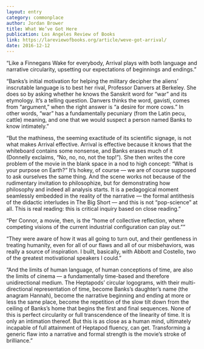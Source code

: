 ```yaml
---
layout: entry
category: commonplace
author: Jordan Brower
title: What We’ve Got Here
publication: Los Angeles Review of Books
link: https://lareviewofbooks.org/article/weve-got-arrival/
date: 2016-12-12
---
```


“Like a Finnegans Wake for everybody, Arrival plays with both language and narrative circularity, upsetting our expectations of beginnings and endings.”

“Banks’s initial motivation for helping the military decipher the aliens’ inscrutable language is to best her rival, Professor Danvers at Berkeley. She does so by asking whether he knows the Sanskrit word for “war” and its etymology. It’s a telling question. Danvers thinks the word, gavisti, comes from “argument,” when the right answer is “a desire for more cows.” In other words, “war” has a fundamentally pecuniary (from the Latin pecu, cattle) meaning, and one that we would suspect a person named Banks to know intimately.”

“But the mathiness, the seeming exactitude of its scientific signage, is not what makes Arrival effective. Arrival is effective because it knows that the whiteboard contains some nonsense, and Banks erases much of it (Donnelly exclaims, “No, no, no, not the top!”). She then writes the core problem of the movie in the blank space in a nod to high concept: “What is your purpose on Earth?” It’s hokey, of course — we are of course supposed to ask ourselves the same thing. And the scene works not because of the rudimentary invitation to philosophize, but for demonstrating how philosophy and indeed all analysis starts. It is a pedagogical moment seamlessly embedded in the reality of the narrative — the formal antithesis of the didactic interludes in The Big Short — and this is not “pop-science” at all. This is real reading: this is critical inquiry based on close reading.”

“Per Connor, a movie, then, is the “home of collective reflection, where competing visions of the current industrial configuration can play out.””

“They were aware of how it was all going to turn out, and their gentleness in treating humanity, even for all of our flaws and all of our misbehaviors, was really a source of inspiration. I built, basically, with Abbott and Costello, two of the greatest motivational speakers I could.”

“And the limits of human language, of human conceptions of time, are also the limits of cinema — a fundamentally time-based and therefore unidirectional medium. The Heptapods’ circular logograms, with their multi-directional representation of time, become Banks’s daughter’s name (the anagram Hannah), become the narrative beginning and ending at more or less the same place, become the repetition of the slow tilt down from the ceiling of Banks’s home that begins the first and final sequences. None of this is perfect circularity or full transcendence of the linearity of time. It is only an intimation thereof. But this is as close as a human mind, ultimately incapable of full attainment of Heptapod fluency, can get. Transforming a generic flaw into a narrative and formal strength is the movie’s stroke of brilliance.”


